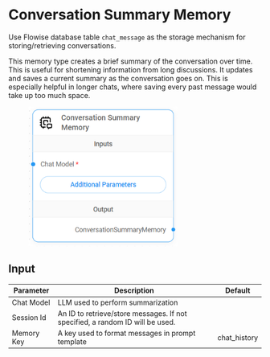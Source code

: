 # Conversation Summary Memory

Use Flowise database table `chat_message` as the storage mechanism for storing/retrieving conversations.

This memory type creates a brief summary of the conversation over time. This is useful for shortening information from long discussions. It updates and saves a current summary as the conversation goes on. This is especially helpful in longer chats, where saving every past message would take up too much space.

<figure><img src="../../../.gitbook/assets/image (3) (1).png" alt="" width="296"><figcaption></figcaption></figure>

## Input

| Parameter  | Description                                                                   | Default       |
| ---------- | ----------------------------------------------------------------------------- | ------------- |
| Chat Model | LLM used to perform summarization                                             |               |
| Session Id | An ID to retrieve/store messages. If not specified, a random ID will be used. |               |
| Memory Key | A key used to format messages in prompt template                              | chat\_history |
